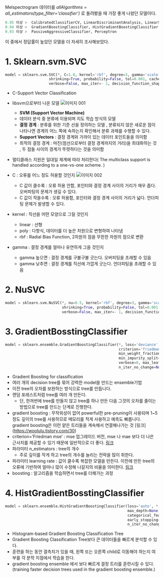 Melspectrogram 데이터를 _allAlgorithms = all_estimators(type_filter='classifier')_ 로 돌려봤을 때 가장 좋게 나왔던 모델이다. 
```python
0.95 이상 >  CalibratedClassifierCV, LinearDiscriminantAnalysis, LinearSVC, LogisticRegressionCV, SVC    
0.94 이상 >  GradientBoostingClassifier, HistGradientBoostingClassifier, LogisticRegression, NuSVC, RidgeClassifier, RidgeClassifierCV    
0.93 이상 >  PassiveAggressiveClassifier, Perceptron    
```

이 중에서 정답률이 높았던 모델을 더 자세히 조사해보았다.    

# 1. Sklearn.svm.SVC
```python
model = sklearn.svm.SVC(*, C=1.0, kernel='rbf', degree=3, gamma='scale', coef0=0.0, 
                    shrinking=True, probability=False, tol=0.001, cache_size=200, class_weight=None, 
                    verbose=False, max_iter=- 1, decision_function_shape='ovr', break_ties=False, random_state=None)
```
* C-Support Vector Classification
* libsvm으로부터 나온 모델
![이미지 001](https://user-images.githubusercontent.com/70581043/114386231-ea823400-9bcb-11eb-852f-c9ea4085df74.png)
  + **SVM (Support Vector Machine)**
  + 데이터 분석 중 분류에 이용되며 지도 학습 방식의 모델
  + **결정 경계** : 분류를 위한 기준 선을 정의하는 모델 , 분류되지 않은 새로운 점이 나타나면 경계의 어느 쪽에 속하는지 확인해서 분류 과제를 수행할 수 있다.
  + **Support Vectors** : 결정 경계와 가까이 있는 데이터 포인트들을 의미함
  + 최적의 결정 경계 : 마진(점선으로부터 결정 경계까지의 거리)을 최대화하는 것 , 두 점들 사이의 경계가 뚜렷하다는 것을 의미함 
* 멀티클래스 지원은 일대일 체계에 따라 처리한다( The multiclass support is handled according to a one-vs-one scheme. )
* C : 오류를 어느 정도 허용할 것인지
  ![이미지 002](https://user-images.githubusercontent.com/70581043/114386290-fcfc6d80-9bcb-11eb-90d8-784ebb136b13.png)

  + C 값이 클수록 : 오류 허용 안함, 포인터와 결정 경계 사이의 거리가 매우 좁다. 오버피팅의 문제가 생길 수 있다.
  + C 값이 작을수록 : 오류 허용함, 포인터와 결정 경계 사이의 거리가 넓다. 언더피팅 문제가 발생할 수 있다.
* kernel : 직선을 어떤 모양으로 그릴 것인지
  + linear : 선형
  + poly : 다항식, 데이터를 더 높은 차원으로 변형하여 나타냄
  + rbf : Radial Bias Function, 2차원의 점을 무한한 차원의 점으로 변환
* gamma : 결정 경계를 얼마나 유연하게 그을 것인지
  + gamma 높으면 : 결정 경계를 구불구불 긋는다. 오버피팅을 초래할 수 있음
  + gamma 낮추면 : 결정 경계를 직선에 가깝게 긋는다. 언더피팅을 초래할 수 있음
# 2. NuSVC
```python
model = sklearn.svm.NuSVC(*, nu=0.5, kernel='rbf', degree=3, gamma='scale', coef0=0.0, 
                          shrinking=True, probability=False, tol=0.001, cache_size=200, class_weight=None,
                          verbose=False, max_iter=- 1, decision_function_shape='ovr', break_ties=False, random_state=None)
```

# 3. GradientBosstingClassifier
```python
model = sklearn.ensemble.GradientBoostingClassifier(*, loss='deviance', learning_rate=0.1, n_estimators=100, subsample=1.0,
                                                    criterion='friedman_mse', min_samples_split=2, min_samples_leaf=1,
                                                    min_weight_fraction_leaf=0.0, max_depth=3, min_impurity_decrease=0.0,
                                                    min_impurity_split=None, init=None, random_state=None, max_features=None,
                                                    verbose=0, max_leaf_nodes=None, warm_start=False, validation_fraction=0.1,
                                                    n_iter_no_change=None, tol=0.0001, ccp_alpha=0.0)
```
* Gradient Boosting for classification
* 여러 개의 decision tree를 묶어 강력한 model을 만드는 ensemble기법
* 이전 tree의 오차를 보완하는 방식으로 tree를 만듭니다.
* 랜덤 포레스트처럼 tree를 여러 개 만든다. 
   + 단, 한꺼번에 tree를 만들지 않고 tree를 하나 만든 다음 그것의 오차를 줄이는 방법으로 tree를 만드는 단계로 진행한다.
* gradient boosting : 무작위성이 없어 powerful한 pre-pruning이 사용되며 1~5 정도 깊이의 tree를 사용하므로 메모리를 적게 사용하고 예측도 빠릅니다. gradient boosting은 이런 얕은 트리들을 계속해서 연결해나가는 것 [링크] (https://woolulu.tistory.com/30)
* criterion=’Friedman mse’ : mse 업그레이드 버전, mse 나 mae 보다 더 나은 근사치를 제공할 수 있기 때문에 일반적으로 더 좋다. [링크](https://wikidocs.net/26289)
* 파라미터 n_estimators  : tree의 개수
  + 주로 깊이를 작게 하고 tree의 개수를 늘리는 전략을 많이 취한다.
* 파라미터 learning rate : 값이 클수록 복잡한 모델을 만든다. 이전에 만든 tree의 오류에 기반하여 얼마나 많이 수정해 나갈지의 비율을 의미한다. [링크](https://jfun.tistory.com/122)
* boosting : 알고리즘을 학습하면서 tree를 더해가는 과정  

# 4. HistGradientBosstingClassifier
```python
model = sklearn.ensemble.HistGradientBoostingClassifier(loss='auto', *, learning_rate=0.1, max_iter=100, max_leaf_nodes=31,
                                                        max_depth=None, min_samples_leaf=20, l2_regularization=0.0, max_bins=255,
                                                        categorical_features=None, monotonic_cst=None, warm_start=False,
                                                        early_stopping='auto', scoring='loss', validation_fraction=0.1,
                                                        n_iter_no_change=10, tol=1e-07, verbose=0, random_state=None)
```
* Histogram-based Gradient Boosting Classification Tree
* Gradient Boosting Classification Tree보다 큰 데이터들을 빠르게 분석할 수 있다.
* 훈련을 하는 동안 결측치가 있을 때, 왼쪽 또는 오른쪽 child로 이동해야 하는지 여부를 각 분학 지점에서 학습을 한다.
*  gradient boosting ensemble 에서 보다 빠르게 결정 트리를 훈련시킬 수 있다. (training faster decision trees used in the gradient boosting ensemble.)
